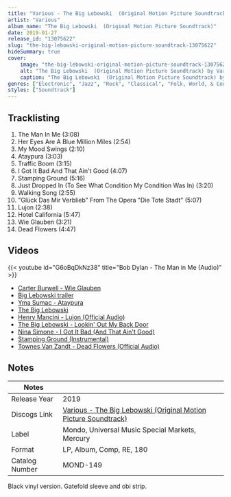 ```yaml
---
title: "Various - The Big Lebowski  (Original Motion Picture Soundtrack)"
artist: "Various"
album_name: "The Big Lebowski  (Original Motion Picture Soundtrack)"
date: 2019-01-27
release_id: "13075622"
slug: "the-big-lebowski-original-motion-picture-soundtrack-13075622"
hideSummary: true
cover:
    image: "the-big-lebowski-original-motion-picture-soundtrack-13075622.jpg"
    alt: "The Big Lebowski  (Original Motion Picture Soundtrack) by Various"
    caption: "The Big Lebowski  (Original Motion Picture Soundtrack) by Various"
genres: ["Electronic", "Jazz", "Rock", "Classical", "Folk, World, & Country", "Stage & Screen"]
styles: ["Soundtrack"]
---
```

## Tracklisting
1. The Man In Me (3:08)
2. Her Eyes Are A Blue Million Miles (2:54)
3. My Mood Swings (2:10)
4. Ataypura (3:03)
5. Traffic Boom (3:15)
6. I Got It Bad And That Ain't Good (4:07)
7. Stamping Ground (5:16)
8. Just Dropped In (To See What Condition My Condition Was In) (3:20)
9. Walking Song (2:55)
10. "Glück Das Mir Verblieb" From The Opera "Die Tote Stadt" (5:07)
11. Lujon (2:38)
12. Hotel California (5:47)
13. Wie Glauben (3:21)
14. Dead Flowers (4:47)

## Videos
{{< youtube id="G6oBqDkNz38" title="Bob Dylan - The Man in Me (Audio)" >}}
- [Carter Burwell - Wie Glauben](https://www.youtube.com/watch?v=14xY1lxLMkI)
- [Big Lebowski trailer](https://www.youtube.com/watch?v=r_GCRFRcWxA)
- [Yma Sumac - Ataypura](https://www.youtube.com/watch?v=Z3Dgtpsg8DQ)
- [The Big Lebowski](https://www.youtube.com/watch?v=tgKhPObZeaw)
- [Henry Mancini - Lujon (Official Audio)](https://www.youtube.com/watch?v=RjsG3i6L9vw)
- [The Big Lebowski - Lookin' Out My Back Door](https://www.youtube.com/watch?v=iApz08Bh53w)
- [Nina Simone - I Got It Bad (And That Ain't Good)](https://www.youtube.com/watch?v=N8av28fydMw)
- [Stamping Ground (Instrumental)](https://www.youtube.com/watch?v=FZHc_HEncwc)
- [Townes Van Zandt - Dead Flowers (Official Audio)](https://www.youtube.com/watch?v=8ApA2W8f2vg)

## Notes
| Notes          |             |
| ---------------| ----------- |
| Release Year   | 2019 |
| Discogs Link   | [Various - The Big Lebowski  (Original Motion Picture Soundtrack)](https://www.discogs.com/release/13075622-Various-The-Big-Lebowski-Original-Motion-Picture-Soundtrack) |
| Label          | Mondo, Universal Music Special Markets, Mercury |
| Format         | LP, Album, Comp, RE, 180 |
| Catalog Number | MOND-149 |

Black vinyl version. Gatefold sleeve and obi strip.

